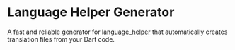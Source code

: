 # Language Helper Generator

A fast and reliable generator for [language_helper](https://pub.dev/packages/language_helper) that automatically creates translation files from your Dart code.
